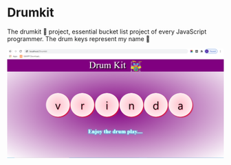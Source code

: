 # Drumkit
The drumkit 🥁 project, essential bucket list project of every JavaScript programmer. The drum keys represent my name 🎀

<img src="DrumK.PNG">
